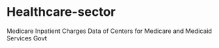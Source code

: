 # Healthcare-sector
Medicare Inpatient Charges Data of Centers for Medicare and Medicaid Services Govt
